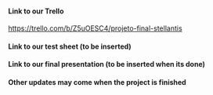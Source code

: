 #### Link to our Trello

https://trello.com/b/Z5uOESC4/projeto-final-stellantis

#### Link to our test sheet (to be inserted)


#### Link to our final presentation (to be inserted when its done)


#### Other updates may come when the project is finished

